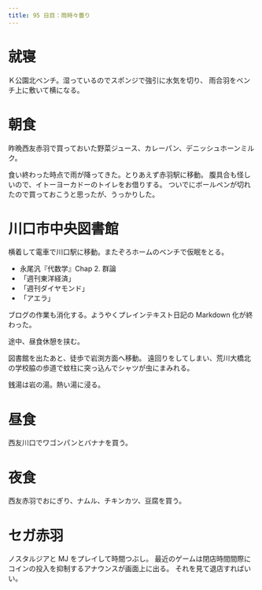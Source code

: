 ```yaml
---
title: 95 日目：雨時々曇り
---
```


# 就寝

Ｋ公園北ベンチ。湿っているのでスポンジで強引に水気を切り、
雨合羽をベンチ上に敷いて横になる。

# 朝食

昨晩西友赤羽で買っておいた野菜ジュース、カレーパン、デニッシュホーンミルク。

食い終わった時点で雨が降ってきた。とりあえず赤羽駅に移動。
腹具合も怪しいので、イトーヨーカドーのトイレをお借りする。
ついでにボールペンが切れたので買っておこうと思ったが、うっかりした。

# 川口市中央図書館

横着して電車で川口駅に移動。またぞろホームのベンチで仮眠をとる。

* 永尾汎『代数学』Chap 2. 群論
* 「週刊東洋経済」
* 「週刊ダイヤモンド」
* 「アエラ」

ブログの作業も消化する。ようやくプレインテキスト日記の Markdown 化が終わった。

途中、昼食休憩を挟む。

図書館を出たあと、徒歩で岩渕方面へ移動。
遠回りをしてしまい、荒川大橋北の学校脇の歩道で蚊柱に突っ込んでシャツが虫にまみれる。

銭湯は岩の湯。熱い湯に浸る。

# 昼食

西友川口でワゴンパンとバナナを買う。

# 夜食

西友赤羽でおにぎり、ナムル、チキンカツ、豆腐を買う。

# セガ赤羽

ノスタルジアと MJ をプレイして時間つぶし。
最近のゲームは閉店時間間際にコインの投入を抑制するアナウンスが画面上に出る。
それを見て退店すればいい。

